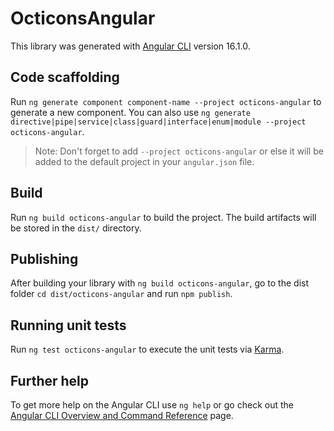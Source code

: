 # OcticonsAngular

This library was generated with [Angular CLI](https://github.com/angular/angular-cli) version 16.1.0.

## Code scaffolding

Run `ng generate component component-name --project octicons-angular` to generate a new component. You can also use `ng generate directive|pipe|service|class|guard|interface|enum|module --project octicons-angular`.
> Note: Don't forget to add `--project octicons-angular` or else it will be added to the default project in your `angular.json` file. 

## Build

Run `ng build octicons-angular` to build the project. The build artifacts will be stored in the `dist/` directory.

## Publishing

After building your library with `ng build octicons-angular`, go to the dist folder `cd dist/octicons-angular` and run `npm publish`.

## Running unit tests

Run `ng test octicons-angular` to execute the unit tests via [Karma](https://karma-runner.github.io).

## Further help

To get more help on the Angular CLI use `ng help` or go check out the [Angular CLI Overview and Command Reference](https://angular.io/cli) page.
